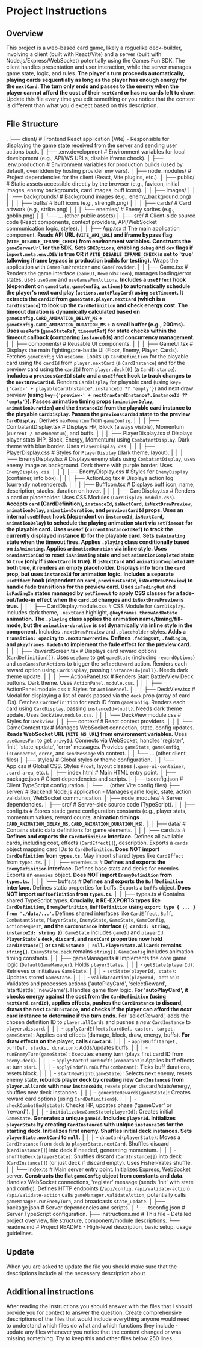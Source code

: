 # Project Instructions

## Overview

This project is a web-based card game, likely a roguelike deck-builder, involving a client (built with React/Vite) and a server (built with Node.js/Express/WebSocket) potentially using the Games Fun SDK. The client handles presentation and user interaction, while the server manages game state, logic, and rules. **The player's turn proceeds automatically, playing cards sequentially as long as the player has enough energy for the `nextCard`. The turn only ends and passes to the enemy when the player cannot afford the cost of their `nextCard` or has no cards left to draw.**
Update this file every time you edit something or you notice that the content is different than what you'd expect based on this description.

## File Structure
.
├── client/ # Frontend React application (Vite) - Responsible for displaying the game state received from the server and sending user actions back.
│   ├── .env.development # Environment variables for local development (e.g., API/WS URLs, disable iframe check).
│   ├── .env.production # Environment variables for production builds (used by default, overridden by hosting provider env vars).
│   ├── node_modules/ # Project dependencies for the client (React, Vite plugins, etc.).
│   ├── public/ # Static assets accessible directly by the browser (e.g., favicon, initial images, enemy backgrounds, card images, buff icons).
│   │   ├── images/
│   │   │   ├── backgrounds/ # Background images (e.g., enemy_background.png)
│   │   │   ├── buffs/ # Buff icons (e.g., strength.png)
│   │   │   ├── cards/ # Card artwork (e.g., strike.png)
│   │   │   └── enemies/ # Enemy sprites (e.g., goblin.png)
│   │   └── ... (other public assets)
│   ├── src/    # Client-side source code (React components, context providers, API/WebSocket communication logic, styles).
│   │   ├── App.tsx # The main application component. **Reads API URL (`VITE_API_URL`) and iframe bypass flag (`VITE_DISABLE_IFRAME_CHECK`) from environment variables. Constructs the `gameServerUrl` for the SDK. Sets `SDKOptions`, enabling `debug` and `dev` flags if `import.meta.env.DEV` is true OR if `VITE_DISABLE_IFRAME_CHECK` is set to 'true' (allowing iframe bypass in production builds for testing).** Wraps the application with `GamesFunProvider` and `GameProvider`.
│   │   ├── Game.tsx # Renders the game interface (`GameUI`, `RewardScreen`), manages loading/error states, uses `useGame` and `useGamesFunActions`. **Includes a `useEffect` hook (dependent on `gameState`, `gameConfig`, `actions`) to automatically schedule the player's next card play (`actions.autoPlayCard`) using `setTimeout`. It extracts the `cardId` from `gameState.player.nextCard` (which is a `CardInstance`) to look up the `CardDefinition` and check energy cost. The timeout duration is dynamically calculated based on `gameConfig.CARD_ANIMATION_DELAY_MS` + `gameConfig.CARD_ANIMATION_DURATION_MS` + a small buffer (e.g., 200ms). Uses `useRef`s (`gameStateRef`, `timeoutRef`) for state checks within the timeout callback (comparing `instanceId`s) and concurrency management.**
│   │   ├── components/ # Reusable UI components.
│   │   │   ├── GameUI.tsx # Displays the main fighting/pre-battle UI (Floor, Enemy, Player, Cards). Fetches `gameConfig` via `useGame`. Looks up `CardDefinition` for the playable card using the `cardId` from `player.nextCard` (a `CardInstance`) and for the preview card using the `cardId` from `player.deck[0]` (a `CardInstance`). **Includes a `previousCardId` state and a `useEffect` hook to track changes to the `nextDrawCardId`.** Renders `CardDisplay` for playable card (using `key={'card-' + playableCardInstance?.instanceId ?? 'empty'}`) and next draw preview **(using `key={'preview-' + nextDrawCardInstance?.instanceId ?? 'empty'}`). Passes animation timing props (`animationDelay`, `animationDuration`) and the `instanceId` from the playable card instance to the playable `CardDisplay`. Passes the `previousCardId` state to the preview `CardDisplay`.** Derives `maxMomentum` from `gameConfig`.
│   │   │   ├── CombatantDisplay.tsx # Displays HP, Block (always visible), Momentum (`current / maxMomentum`), and buffs.
│   │   │   ├── PlayerDisplay.tsx # Displays player stats (HP, Block, Energy, Momentum) using `CombatantDisplay`. Dark theme with blue border. Uses `PlayerDisplay.css`.
│   │   │   ├── PlayerDisplay.css # Styles for `PlayerDisplay` (dark theme, layout).
│   │   │   ├── EnemyDisplay.tsx # Displays enemy stats using `CombatantDisplay`, uses enemy image as background. Dark theme with purple border. Uses `EnemyDisplay.css`.
│   │   │   ├── EnemyDisplay.css # Styles for `EnemyDisplay` (container, info box).
│   │   │   ├── ActionLog.tsx # Displays action log (currently not rendered).
│   │   │   ├── BuffIcon.tsx # Displays buff icon, name, description, stacks, duration on hover.
│   │   │   ├── CardDisplay.tsx # Renders a card or placeholder. Uses CSS Modules (`CardDisplay.module.css`). **Accepts `card` (CardDefinition), `instanceId`, `isNextCard`, `isNextDrawPreview`, `animationDelay`, `animationDuration`, and `previousCardId` props. Uses an internal `useEffect` hook (dependent on `instanceId`, `isNextCard`, `animationDelay`) to schedule the playing animation start via `setTimeout` for the playable card. Uses `useRef` (`currentInstanceIdRef`) to track the currently displayed instance ID for the playable card. Sets `isAnimating` state when the timeout fires. Applies `.playing` class conditionally based on `isAnimating`. Applies `animationDuration` via inline style. Uses `onAnimationEnd` to reset `isAnimating` state and set `animationCompleted` state to `true` (only if `isNextCard` is true). If `isNextCard` and `animationCompleted` are both true, it renders an empty placeholder. Displays info from the `card` prop, but uses `instanceId` for animation logic.** **Includes a separate `useEffect` hook (dependent on `card`, `previousCardId`, `isNextDrawPreview`) to handle fade transitions for the preview card. Uses `isFadingOut` and `isFadingIn` states managed by `setTimeout` to apply CSS classes for a fade-out/fade-in effect when the `card.id` changes and `isNextDrawPreview` is true.**
│   │   │   ├── CardDisplay.module.css # CSS Module for `CardDisplay`. Includes dark theme, `.nextCard` highlight, **`@keyframes throwAndRotate` animation. The `.playing` class applies the animation name/timing/fill-mode, but the `animation-duration` is set dynamically via inline style in the component.** Includes `.nextDrawPreview` and `.placeholder` styles. **Adds a `transition: opacity` to `.nextDrawPreview`. Defines `.fadingOut`, `.fadingIn`, and `@keyframes fadeIn` to implement the fade effect for the preview card.**
│   │   │   ├── RewardScreen.tsx # Displays card reward options (`CardDefinition[]`). Uses `useGame` to get `gameState` (including `rewardOptions`) and `useGamesFunActions` to trigger the `selectReward` action. Renders each reward option using `CardDisplay`, passing `instanceId={null}`. Needs dark theme update.
│   │   │   ├── ActionPanel.tsx # Renders Start Battle/View Deck buttons. Dark theme. Uses `ActionPanel.module.css`.
│   │   │   ├── ActionPanel.module.css # Styles for `ActionPanel`.
│   │   │   ├── DeckView.tsx # Modal for displaying a list of cards passed via the `deck` prop (array of card IDs). Fetches `CardDefinition` for each ID from `gameConfig`. Renders each card using `CardDisplay`, passing `instanceId={null}`. Needs dark theme update. Uses `DeckView.module.css`.
│   │   │   └── DeckView.module.css # Styles for `DeckView`.
│   │   ├── context/ # React context providers.
│   │   │   └── GameContext.tsx # Manages WebSocket connection, state, config updates. **Reads WebSocket URL (`VITE_WS_URL`) from environment variables.** Uses `useGamesFun` to get `privyId`. Connects via WebSocket, handles 'register', 'init', 'state_update', 'error' messages. Provides `gameState`, `gameConfig`, `isConnected`, `error`, and `sendMessage` via context.
│   │   └── ... (other client files)
│   ├── styles/ # Global styles or theme configuration.
│   │   └── App.css # Global CSS. Styles `#root`, layout classes (`.game-ui-container`, `.card-area`, etc.).
│   ├── index.html # Main HTML entry point.
│   ├── package.json # Client dependencies and scripts.
│   ├── tsconfig.json # Client TypeScript configuration.
│   └── ... (other Vite config files)
├── server/ # Backend Node.js application - Manages game logic, state, action validation, WebSocket communication.
│   ├── node_modules/ # Server dependencies.
│   ├── src/ # Server-side source code (TypeScript).
│   │   ├── config.ts # Stores static game configuration constants (e.g., player stats, momentum values, reward counts, **animation timings `CARD_ANIMATION_DELAY_MS`, `CARD_ANIMATION_DURATION_MS`**).
│   │   ├── data/ # Contains static data definitions for game elements.
│   │   │   ├── cards.ts # **Defines and exports the `CardDefinition` interface.** Defines all available cards, including cost, effects (`CardEffect[]`), description. Exports a `cards` object mapping card IDs to `CardDefinition`. **Does NOT import `CardDefinition` from `types.ts`.** May import shared types like `CardEffect` from `types.ts`.
│   │   │   ├── enemies.ts # **Defines and exports the `EnemyDefinition` interface.** Defines base stats and decks for enemies. Exports an `enemies` object. **Does NOT import `EnemyDefinition` from `types.ts`.**
│   │   │   └── buffs.ts # **Defines and exports the `BuffDefinition` interface.** Defines static properties for buffs. Exports a `buffs` object. **Does NOT import `BuffDefinition` from `types.ts`.**
│   │   ├── types.ts # Contains shared TypeScript types. **Crucially, it RE-EXPORTS types like `CardDefinition`, `EnemyDefinition`, `BuffDefinition` using `export type { ... } from './data/...'`.** Defines shared interfaces like `CardEffect`, `Buff`, `CombatantState`, `PlayerState`, `EnemyState`, `GameState`, `GameConfig`, `ActionRequest`, **and the `CardInstance` interface (`{ cardId: string, instanceId: string }`)**. `GameState` includes `gameId` and `playerId`. **`PlayerState`'s `deck`, `discard`, and `nextCard` properties now hold `CardInstance[]` or `CardInstance | null`. `PlayerState.allCards` remains `string[]`.** `EnemyState.deck` remains `string[]`. `GameConfig` includes animation timing constants.
│   │   ├── gameManager.ts # Implements the core game logic (`DefaultGameManager`). Holds `playerStates`.
│   │   │   - `getState(playerId)`: Retrieves or initializes `GameState`.
│   │   │   - `setState(playerId, state)`: Updates stored `GameState`.
│   │   │   - `validateAction(playerId, action)`: Validates and processes actions ('autoPlayCard', 'selectReward', 'startBattle', 'newGame'). Handles game flow logic. **For 'autoPlayCard', it checks energy against the cost from the `CardDefinition` (using `nextCard.cardId`), applies effects, pushes the `CardInstance` to discard, draws the next `CardInstance`, and checks if the player can afford the *next* card instance to determine if the turn ends.** For 'selectReward', adds the chosen definition ID to `player.allCards` and pushes a *new* `CardInstance` to `player.discard`.
│   │   │   - `applyCardEffects(cardDef, caster, target, gameState)`: Applies card effects (damage, block, draw, energy, buffs). **For draw effects on the player, calls `drawCard`.**
│   │   │   - `applyBuff(target, buffDef, stacks, duration)`: Adds/updates buffs.
│   │   │   - `runEnemyTurn(gameState)`: Executes enemy turn (plays first card ID from `enemy.deck`).
│   │   │   - `applyStartOfTurnBuffs(combatant)`: Applies buff effects at turn start.
│   │   │   - `applyEndOfTurnBuffs(combatant)`: Ticks buff durations, resets block.
│   │   │   - `startNewFight(gameState)`: Selects next enemy, resets enemy state, **rebuilds player deck by creating new `CardInstance`s from `player.allCards` with new `instanceId`s**, resets player discard/stats/energy, shuffles new deck instances.
│   │   │   - `generateRewards(gameState)`: Creates reward card options (using `CardDefinition`s).
│   │   │   - `checkCombatEnd(state)`: Checks HP, updates phase ('gameOver' or 'reward').
│   │   │   - `initializeNewGameState(playerId)`: Creates initial `GameState`. **Generates a unique `gameId`. Includes `playerId`. Initializes `playerState` by creating `CardInstance`s with unique `instanceId`s for the starting deck. Initializes first enemy. Shuffles initial deck instances. Sets `playerState.nextCard` to `null`.**
│   │   │   - `drawCard(playerState)`: Moves a `CardInstance` from `deck` to `playerState.nextCard`. Shuffles discard (`CardInstance[]`) into deck if needed, generating momentum.
│   │   │   - `shuffleDeck(playerState)`: Shuffles discard (`CardInstance[]`) into deck (`CardInstance[]`) (or just deck if discard empty). Uses Fisher-Yates shuffle.
│   │   └── index.ts # Main server entry point. Initializes Express, WebSocket server. **Constructs the flat `gameConfig` object from constants and data.** Handles WebSocket connections, 'register' message (sends 'init' with state and config). Defines HTTP endpoints (`/api/config`, `/api/validate-action`). `/api/validate-action` calls `gameManager.validateAction`, potentially calls `gameManager.runEnemyTurn`, and broadcasts `state_update`.
│   ├── package.json # Server dependencies and scripts.
│   └── tsconfig.json # Server TypeScript configuration.
├── instructions.md # This file - Detailed project overview, file structure, component/module descriptions.
└── readme.md # Project README - High-level description, basic setup, usage guidelines.

## Update
When you are asked to update the file you should make sure that the descriptions include all the necessary description about

## Additional instructions
After reading the instructions you should answer with the files that I should provide you for context to answer the question.
Create comprehensive descriptions of the files that would include everything anyone would need to understand which files do what and which functions they include - update any files whenever you notice that the content changed or was missing something.
Try to keep this and other files below 250 lines.